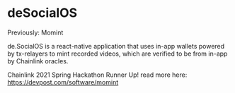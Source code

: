 # deSocialOS

Previously: Momint

de.SocialOS is a react-native application that uses in-app wallets powered by tx-relayers to mint recorded videos, which are verified to be from in-app by Chainlink oracles.

Chainlink 2021 Spring Hackathon Runner Up!
read more here:
https://devpost.com/software/momint
